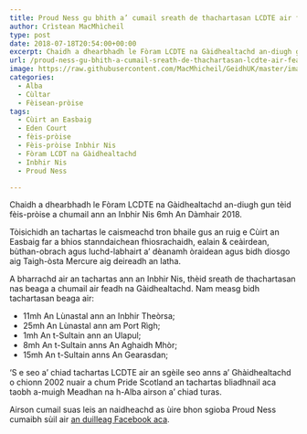 ```yaml
---
title: Proud Ness gu bhith a’ cumail sreath de thachartasan LCDTE air feadh na Ghàidhealtachd
author: Crìstean MacMhìcheil
type: post
date: 2018-07-18T20:54:00+00:00
excerpt: Chaidh a dhearbhadh le Fòram LCDTE na Gàidhealtachd an-diugh gun tèid fèis-pròise a chumail ann an Inbhir Nis 8mh An Dàmhair 2018.
url: /proud-ness-gu-bhith-a-cumail-sreath-de-thachartasan-lcdte-air-feadh-na-ghaidhealtachd/
image: https://raw.githubusercontent.com/MacMhicheil/GeidhUK/master/images/.jpg
categories:
  - Alba
  - Cùltar
  - Fèisean-pròise
tags:
  - Cùirt an Easbaig
  - Eden Court
  - fèis-pròise
  - Fèis-pròise Inbhir Nis
  - Fòram LCDT na Gàidhealtachd
  - Inbhir Nis
  - Proud Ness

---
```

Chaidh a dhearbhadh le Fòram LCDTE na Gàidhealtachd an-diugh gun tèid fèis-pròise a chumail ann an Inbhir Nis 6mh An Dàmhair 2018.

Tòisichidh an tachartas le caismeachd tron bhaile gus an ruig e Cùirt an Easbaig far a bhios stanndaichean fhiosrachaidh, ealain & ceàirdean, bùthan-obrach agus luchd-labhairt a&#8217; dèanamh òraidean agus bidh diosgo aig Taigh-òsta Mercure aig deireadh an latha.

A bharrachd air an tachartas ann an Inbhir Nis, thèid sreath de thachartasan nas beaga a chumail air feadh na Gàidhealtachd. Nam measg bidh tachartasan beaga air:

  * 11mh An Lùnastal ann an Inbhir Theòrsa;
  * 25mh An Lùnastal ann am Port Rìgh;
  * 1mh An t-Sultain ann an Ulapul;
  * 8mh An t-Sultain anns <span lang="gd">An Aghaidh Mhòr;</span>
  * 15mh An t-Sultain anns An Gearasdan;

&#8216;S e seo a&#8217; chiad tachartas LCDTE air an sgèile seo anns a&#8217; Ghàidhealtachd o chionn 2002 nuair a chum Pride Scotland an tachartas bliadhnail aca taobh a-muigh Meadhan na h-Alba airson a&#8217; chiad turas.

Airson cumail suas leis an naidheachd as ùire bhon sgioba Proud Ness cumaibh sùil air [an duilleag Facebook aca][1].

 [1]: https://www.facebook.com/HighlandProudNess/
